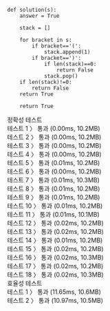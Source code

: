 ```
def solution(s):
    answer = True
    
    stack = []
    
    for bracket in s:
        if bracket=='(':
            stack.append(1)
        if bracket==')':
            if len(stack)==0:
                return False
            stack.pop()
    if len(stack)!=0:
        return False
    return True
    
    return True
```
정확성  테스트<br>
테스트 1 〉	통과 (0.00ms, 10.2MB)<br>
테스트 2 〉	통과 (0.00ms, 10.2MB)<br>
테스트 3 〉	통과 (0.00ms, 10.2MB)<br>
테스트 4 〉	통과 (0.00ms, 10.2MB)<br>
테스트 5 〉	통과 (0.01ms, 10.2MB)<br>
테스트 6 〉	통과 (0.00ms, 10.2MB)<br>
테스트 7 〉	통과 (0.01ms, 10.3MB)<br>
테스트 8 〉	통과 (0.01ms, 10.2MB)<br>
테스트 9 〉	통과 (0.01ms, 10.2MB)<br>
테스트 10 〉	통과 (0.01ms, 10.2MB)<br>
테스트 11 〉	통과 (0.01ms, 10.1MB)<br>
테스트 12 〉	통과 (0.02ms, 10.2MB)<br>
테스트 13 〉	통과 (0.02ms, 10.2MB)<br>
테스트 14 〉	통과 (0.01ms, 10.2MB)<br>
테스트 15 〉	통과 (0.02ms, 10.2MB)<br>
테스트 16 〉	통과 (0.02ms, 10.3MB)<br>
테스트 17 〉	통과 (0.02ms, 10.2MB)<br>
테스트 18 〉	통과 (0.02ms, 10.3MB)<br>
효율성  테스트<br>
테스트 1 〉	통과 (11.65ms, 10.6MB)<br>
테스트 2 〉	통과 (10.97ms, 10.5MB)<br>
